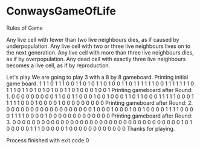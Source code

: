 # ConwaysGameOfLife

Rules of Game

 Any live cell with fewer than two live neighbours dies, as if caused by underpopulation.
 Any live cell with two or three live neighbours lives on to the next generation.
 Any live cell with more than three live neighbours dies, as if by overpopulation.
 Any dead cell with exactly three live neighbours becomes a live cell, as if by reproduction.


Let's play
We are going to play 3 with a 8 by 8 gameboard.
Printing initial game board.
1 1 1 0 1 1 1 0 
0 1 1 0 1 0 1 1 
0 1 0 0 1 1 0 1 
1 1 1 1 1 0 0 1 
1 1 1 1 1 1 0 1 
1 1 0 1 1 0 1 0 
1 0 1 0 0 1 1 0 
1 0 0 0 1 0 0 1 
Printing gameboard after Round: 1.
0 0 0 0 0 0 0 0 
0 1 1 0 0 1 1 0 
0 0 1 0 0 1 0 0 
0 1 1 0 1 1 0 0 
0 1 1 1 1 1 0 0 
0 1 1 1 1 1 0 0 
0 1 0 0 0 0 1 0 
0 0 0 0 0 0 0 0 
Printing gameboard after Round: 2.
0 0 0 0 0 0 0 0 
0 0 0 0 0 0 0 0 
0 0 1 0 0 0 1 0 
0 0 1 0 0 1 0 0 
0 0 1 1 1 1 0 0 
0 0 1 1 1 1 0 0 
0 0 1 0 0 0 0 0 
0 0 0 0 0 0 0 0 
Printing gameboard after Round: 3.
0 0 0 0 0 0 0 0 
0 0 0 0 0 0 0 0 
0 0 0 0 0 0 0 0 
0 0 0 0 0 0 0 0 
0 0 0 1 0 1 0 0 
0 0 0 1 1 1 0 0 
0 0 0 1 0 0 0 0 
0 0 0 0 0 0 0 0 
Thanks for playing.

Process finished with exit code 0
